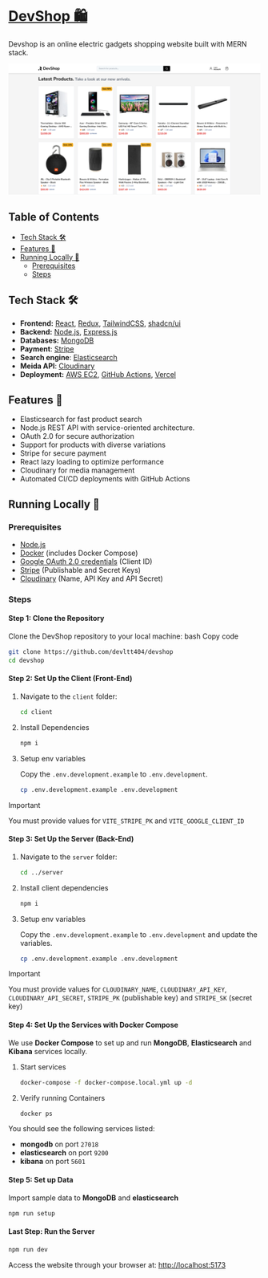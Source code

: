 # [DevShop 🛍️](https://devshop-self.vercel.app)

Devshop is an online electric gadgets shopping website built with MERN stack.

[![DevShop](./screenshot.png)](https://devshop-self.vercel.app)

## Table of Contents

- [Tech Stack 🛠️](#tech-stack-🛠️)
- [Features 🚀](#features-🚀)
- [Running Locally 🧪](#running-locally-🧪)
  - [Prerequisites](#prerequisites)
  - [Steps](#steps)

## Tech Stack 🛠️

- **Frontend:** [React](https://react.dev/), [Redux](https://redux.js.org/), [TailwindCSS](https://tailwindcss.com/), [shadcn/ui](https://ui.shadcn.com/)
- **Backend:** [Node.js](https://nodejs.org/en), [Express.js](https://expressjs.com/)
- **Databases:** [MongoDB](https://www.mongodb.com/)
- **Payment**: [Stripe](https://stripe.com/)
- **Search engine**: [Elasticsearch](https://www.elastic.co/elasticsearch)
- **Meida API**: [Cloudinary](https://cloudinary.com/)
- **Deployment:** [AWS EC2](https://aws.amazon.com/ec2/), [GitHub Actions](https://github.com/features/actions), [Vercel](https://vercel.com/)

## Features 🚀

- Elasticsearch for fast product search
- Node.js REST API with service-oriented architecture.
- OAuth 2.0 for secure authorization
- Support for products with diverse variations
- Stripe for secure payment
- React lazy loading to optimize performance
- Cloudinary for media management
- Automated CI/CD deployments with GitHub Actions

## Running Locally 🧪

### Prerequisites

- [Node.js](https://nodejs.org/en)
- [Docker](https://www.docker.com/) (includes Docker Compose)
- [Google OAuth 2.0 credentials](https://developers.google.com/identity/protocols/oauth2#1.-obtain-oauth-2.0-credentials-from-the-dynamic_data.setvar.console_name-.) (Client ID)
- [Stripe](https://stripe.com/) (Publishable and Secret Keys)
- [Cloudinary](https://cloudinary.com/) (Name, API Key and API Secret)

### Steps

#### Step 1: Clone the Repository

Clone the DevShop repository to your local machine: bash Copy code

```bash
git clone https://github.com/devltt404/devshop
cd devshop
```

#### Step 2: Set Up the Client (Front-End)

1. Navigate to the `client` folder:

   ```bash
   cd client
   ```

2. Install Dependencies

   ```bash
   npm i
   ```

3. Setup env variables

   Copy the `.env.development.example` to `.env.development`.

   ```bash
   cp .env.development.example .env.development
   ```

> [!IMPORTANT]
> You must provide values for `VITE_STRIPE_PK` and `VITE_GOOGLE_CLIENT_ID`

#### Step 3: Set Up the Server (Back-End)

1. Navigate to the `server` folder:

   ```bash
   cd ../server
   ```

2. Install client dependencies

   ```bash
   npm i
   ```

3. Setup env variables

   Copy the `.env.development.example` to `.env.development` and update the variables.

   ```bash
   cp .env.development.example .env.development
   ```

> [!IMPORTANT]
> You must provide values for `CLOUDINARY_NAME`, `CLOUDINARY_API_KEY`, `CLOUDINARY_API_SECRET`, `STRIPE_PK` (publishable key) and `STRIPE_SK` (secret key)

#### Step 4: Set Up the Services with Docker Compose

We use **Docker Compose** to set up and run **MongoDB**, **Elasticsearch** and **Kibana** services locally.

1. Start services

   ```bash
   docker-compose -f docker-compose.local.yml up -d
   ```

2. Verify running Containers

   ```bash
   docker ps
   ```

You should see the following services listed:

- **mongodb** on port `27018`
- **elasticsearch** on port `9200`
- **kibana** on port `5601`

#### Step 5: Set up Data

Import sample data to **MongoDB** and **elasticsearch**

```bash
npm run setup
```

#### Last Step: Run the Server

```bash
npm run dev
```

Access the website through your browser at: [http://localhost:5173](http://localhost:5173)
